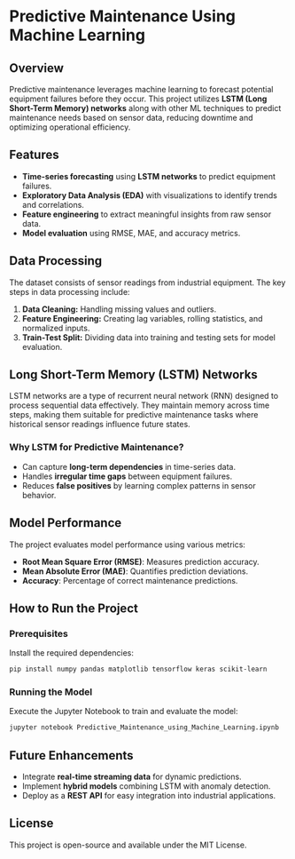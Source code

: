 
# Predictive Maintenance Using Machine Learning

## Overview
Predictive maintenance leverages machine learning to forecast potential equipment failures before they occur. This project utilizes **LSTM (Long Short-Term Memory) networks** along with other ML techniques to predict maintenance needs based on sensor data, reducing downtime and optimizing operational efficiency.

## Features
- **Time-series forecasting** using **LSTM networks** to predict equipment failures.
- **Exploratory Data Analysis (EDA)** with visualizations to identify trends and correlations.
- **Feature engineering** to extract meaningful insights from raw sensor data.
- **Model evaluation** using RMSE, MAE, and accuracy metrics.

## Data Processing
The dataset consists of sensor readings from industrial equipment. The key steps in data processing include:
1. **Data Cleaning:** Handling missing values and outliers.
2. **Feature Engineering:** Creating lag variables, rolling statistics, and normalized inputs.
3. **Train-Test Split:** Dividing data into training and testing sets for model evaluation.

## Long Short-Term Memory (LSTM) Networks
LSTM networks are a type of recurrent neural network (RNN) designed to process sequential data effectively. They maintain memory across time steps, making them suitable for predictive maintenance tasks where historical sensor readings influence future states.

### Why LSTM for Predictive Maintenance?
- Can capture **long-term dependencies** in time-series data.
- Handles **irregular time gaps** between equipment failures.
- Reduces **false positives** by learning complex patterns in sensor behavior.

## Model Performance
The project evaluates model performance using various metrics:
- **Root Mean Square Error (RMSE)**: Measures prediction accuracy.
- **Mean Absolute Error (MAE)**: Quantifies prediction deviations.
- **Accuracy**: Percentage of correct maintenance predictions.

## How to Run the Project
### Prerequisites
Install the required dependencies:
```bash
pip install numpy pandas matplotlib tensorflow keras scikit-learn
```

### Running the Model
Execute the Jupyter Notebook to train and evaluate the model:
```bash
jupyter notebook Predictive_Maintenance_using_Machine_Learning.ipynb
```

## Future Enhancements
- Integrate **real-time streaming data** for dynamic predictions.
- Implement **hybrid models** combining LSTM with anomaly detection.
- Deploy as a **REST API** for easy integration into industrial applications.

## License
This project is open-source and available under the MIT License.

